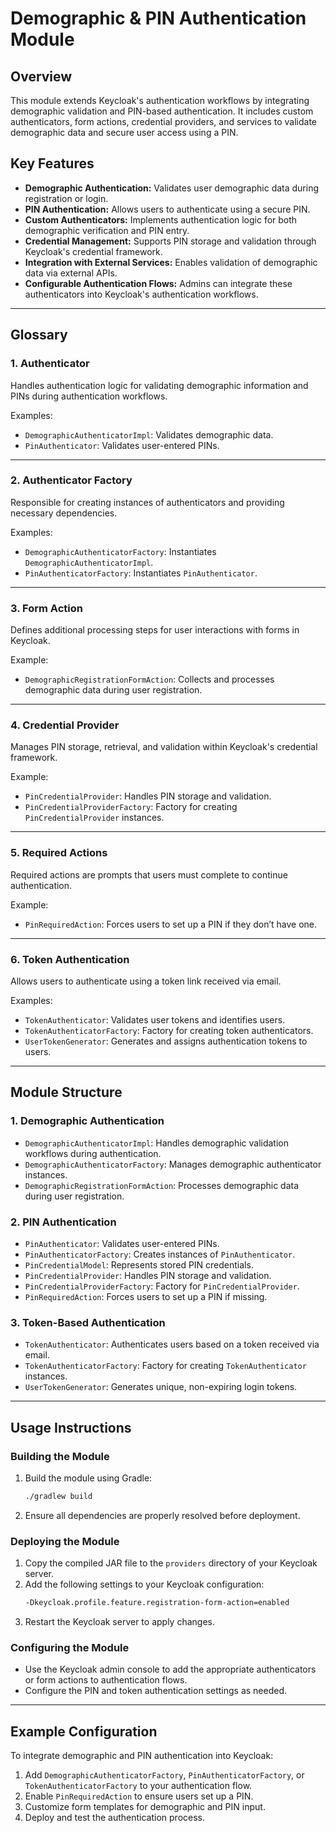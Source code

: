 # Demographic & PIN Authentication Module

## Overview

This module extends Keycloak's authentication workflows by integrating demographic validation and PIN-based
authentication. It includes custom authenticators, form actions, credential providers, and services to validate
demographic data and secure user access using a PIN.

## Key Features

- **Demographic Authentication:** Validates user demographic data during registration or login.
- **PIN Authentication:** Allows users to authenticate using a secure PIN.
- **Custom Authenticators:** Implements authentication logic for both demographic verification and PIN entry.
- **Credential Management:** Supports PIN storage and validation through Keycloak's credential framework.
- **Integration with External Services:** Enables validation of demographic data via external APIs.
- **Configurable Authentication Flows:** Admins can integrate these authenticators into Keycloak's authentication
  workflows.

---

## Glossary

### **1. Authenticator**

Handles authentication logic for validating demographic information and PINs during authentication workflows.

Examples:

- `DemographicAuthenticatorImpl`: Validates demographic data.
- `PinAuthenticator`: Validates user-entered PINs.

---

### **2. Authenticator Factory**

Responsible for creating instances of authenticators and providing necessary dependencies.

Examples:

- `DemographicAuthenticatorFactory`: Instantiates `DemographicAuthenticatorImpl`.
- `PinAuthenticatorFactory`: Instantiates `PinAuthenticator`.

---

### **3. Form Action**

Defines additional processing steps for user interactions with forms in Keycloak.

Example:

- `DemographicRegistrationFormAction`: Collects and processes demographic data during user registration.

---

### **4. Credential Provider**

Manages PIN storage, retrieval, and validation within Keycloak's credential framework.

Example:

- `PinCredentialProvider`: Handles PIN storage and validation.
- `PinCredentialProviderFactory`: Factory for creating `PinCredentialProvider` instances.

---

### **5. Required Actions**

Required actions are prompts that users must complete to continue authentication.

Example:

- `PinRequiredAction`: Forces users to set up a PIN if they don’t have one.

---

### **6. Token Authentication**

Allows users to authenticate using a token link received via email.

Examples:

- `TokenAuthenticator`: Validates user tokens and identifies users.
- `TokenAuthenticatorFactory`: Factory for creating token authenticators.
- `UserTokenGenerator`: Generates and assigns authentication tokens to users.

---

## Module Structure

### **1. Demographic Authentication**

- `DemographicAuthenticatorImpl`: Handles demographic validation workflows during authentication.
- `DemographicAuthenticatorFactory`: Manages demographic authenticator instances.
- `DemographicRegistrationFormAction`: Processes demographic data during user registration.

### **2. PIN Authentication**

- `PinAuthenticator`: Validates user-entered PINs.
- `PinAuthenticatorFactory`: Creates instances of `PinAuthenticator`.
- `PinCredentialModel`: Represents stored PIN credentials.
- `PinCredentialProvider`: Handles PIN storage and validation.
- `PinCredentialProviderFactory`: Factory for `PinCredentialProvider`.
- `PinRequiredAction`: Forces users to set up a PIN if missing.

### **3. Token-Based Authentication**

- `TokenAuthenticator`: Authenticates users based on a token received via email.
- `TokenAuthenticatorFactory`: Factory for creating `TokenAuthenticator` instances.
- `UserTokenGenerator`: Generates unique, non-expiring login tokens.

---

## Usage Instructions

### **Building the Module**

1. Build the module using Gradle:
   ```bash
   ./gradlew build
   ```
2. Ensure all dependencies are properly resolved before deployment.

### **Deploying the Module**

1. Copy the compiled JAR file to the `providers` directory of your Keycloak server.
2. Add the following settings to your Keycloak configuration:
   ```bash
   -Dkeycloak.profile.feature.registration-form-action=enabled
   ```
3. Restart the Keycloak server to apply changes.

### **Configuring the Module**

- Use the Keycloak admin console to add the appropriate authenticators or form actions to authentication flows.
- Configure the PIN and token authentication settings as needed.

---

## Example Configuration

To integrate demographic and PIN authentication into Keycloak:

1. Add `DemographicAuthenticatorFactory`, `PinAuthenticatorFactory`, or `TokenAuthenticatorFactory` to your
   authentication flow.
2. Enable `PinRequiredAction` to ensure users set up a PIN.
3. Customize form templates for demographic and PIN input.
4. Deploy and test the authentication process.
